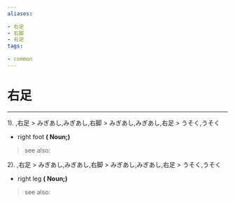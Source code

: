 ```yaml
---
aliases:
    
- 右足
- 右脚
- 右足
tags:
    
- common
---
```


# 右足
---
1).
,右足 > みぎあし,みぎあし,右脚 > みぎあし,みぎあし,右足 > うそく,うそく

- right foot
**( Noun;)**
> see also: 
            
2).
,右足 > みぎあし,みぎあし,右脚 > みぎあし,みぎあし,右足 > うそく,うそく

- right leg
**( Noun;)**
> see also: 
            